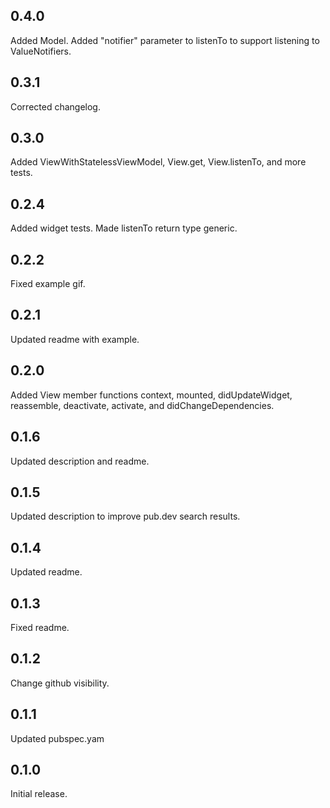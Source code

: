 ## 0.4.0

Added Model.
Added "notifier" parameter to listenTo to support listening to ValueNotifiers.

## 0.3.1

Corrected changelog.

## 0.3.0

Added ViewWithStatelessViewModel, View.get, View.listenTo, and more tests.

## 0.2.4

Added widget tests. Made listenTo return type generic.

## 0.2.2

Fixed example gif.

## 0.2.1

Updated readme with example.

## 0.2.0

Added View member functions context, mounted, didUpdateWidget, reassemble, deactivate, activate, and
didChangeDependencies.

## 0.1.6

Updated description and readme.

## 0.1.5

Updated description to improve pub.dev search results.

## 0.1.4

Updated readme.

## 0.1.3

Fixed readme.

## 0.1.2

Change github visibility.

## 0.1.1

Updated pubspec.yam

## 0.1.0

Initial release.